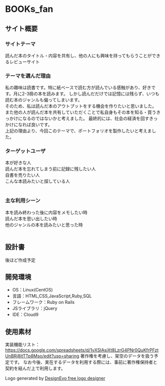 # BOOKs_fan

## サイト概要
### サイトテーマ
読んだ本のタイトル・内容を共有し、他の人にも興味を持ってもらうことができるレビューサイト
​
### テーマを選んだ理由
私の趣味は読書です。特に紙ベースで読む方が読んでいる感触があり、好きです。月に2-3冊の本を読みます。
しかし読んだだけでは記憶には残らず、いつも読む本のジャンルも偏ってしまいます。<br>
そのため、私は読んだ本のアウトプットをする機会を作りたいと思いました。
また他の人が読んだ本を共有していただくことで私自身もその本を知る・買うきっかけになるのではないかと考えました。
最終的には、社会の経済を回すきっかけになれば良いです。<br>
上記の理由より、今回このテーマで、ポートフォリオを製作したいと考えました。
​
### ターゲットユーザ
本が好きな人<br>
読んだ本を忘れてしまう前に記録に残したい人<br>
自書を売りたい人<br>
こんな本読みたいと探している人<br>
​
### 主な利用シーン
本を読み終わった後に内容をメモしたい時<br>
読んだ本を思い出したい時<br>
他のジャンルの本を読みたいと思った時<br>
​
## 設計書
後ほど作成予定
​
## 開発環境
- OS：Linux(CentOS)
- 言語：HTML,CSS,JavaScript,Ruby,SQL
- フレームワーク：Ruby on Rails
- JSライブラリ：jQuery
- IDE：Cloud9
​
## 使用素材
実装機能リスト：https://docs.google.com/spreadsheets/d/1vXSIAsiXt8LzrG4PNr0QuKfrPFztUnBRj8ItTTp8Mso/edit?usp=sharing
著作権を考慮し、架空のデータを扱う予定です。
なお今後、実在するデータを利用する際には、事前に著作権保持者と契約を結んだ上で利用します。

<div>Logo generated by <a href="https://www.designevo.com/" title="Free Online Logo Maker">DesignEvo free logo designer</a></div>